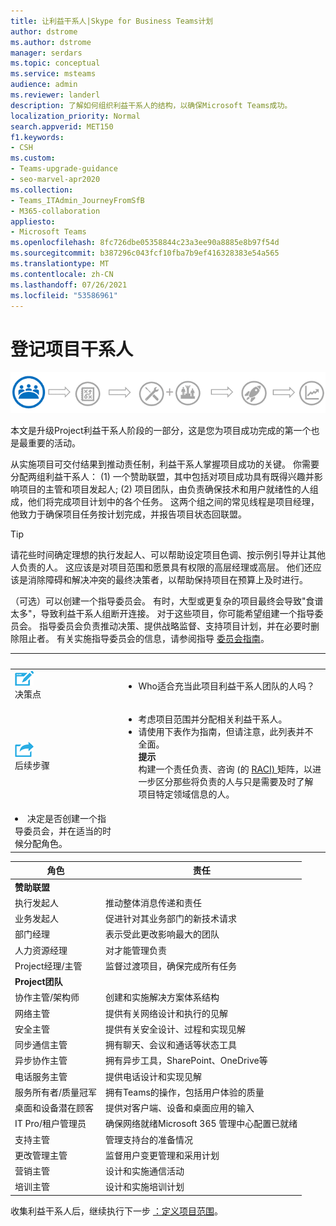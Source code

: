 ```yaml
---
title: 让利益干系人|Skype for Business Teams计划
author: dstrome
ms.author: dstrome
manager: serdars
ms.topic: conceptual
ms.service: msteams
audience: admin
ms.reviewer: landerl
description: 了解如何组织利益干系人的结构，以确保Microsoft Teams成功。
localization_priority: Normal
search.appverid: MET150
f1.keywords:
- CSH
ms.custom:
- Teams-upgrade-guidance
- seo-marvel-apr2020
ms.collection:
- Teams_ITAdmin_JourneyFromSfB
- M365-collaboration
appliesto:
- Microsoft Teams
ms.openlocfilehash: 8fc726dbe05358844c23a3ee90a8885e8b97f54d
ms.sourcegitcommit: b387296c043fcf10fba7b9ef416328383e54a565
ms.translationtype: MT
ms.contentlocale: zh-CN
ms.lasthandoff: 07/26/2021
ms.locfileid: "53586961"
---
```

# <a name="enlist-your-project-stakeholders"></a>登记项目干系人

![显示升级旅程的利益干系人状态插图](media/upgrade-banner-stakeholders.png "升级旅程的阶段，强调集合项目利益干系人团队")

本文是升级Project利益干系人阶段的一部分，这是您为项目成功完成的第一个也是最重要的活动。

从实施项目可交付结果到推动责任制，利益干系人掌握项目成功的关键。 你需要分配两组利益干系人： (1) 一个赞助联盟，其中包括对项目成功具有既得兴趣并影响项目的主管和项目发起人; (2) 项目团队，由负责确保技术和用户就绪性的人组成，他们将完成项目计划中的各个任务。 这两个组之间的常见线程是项目经理，他致力于确保项目任务按计划完成，并报告项目状态回联盟。

> [!Tip]
> 请花些时间确定理想的执行发起人、可以帮助设定项目色调、按示例引导并让其他人负责的人。 这应该是对项目范围和愿景具有权限的高层经理或高层。 他们还应该是消除障碍和解决冲突的最终决策者，以帮助保持项目在预算上及时进行。

（可选）可以创建一个指导委员会。 有时，大型或更复杂的项目最终会导致"食谱太多"，导致利益干系人组断开连接。 对于这些项目，你可能希望组建一个指导委员会。 指导委员会负责推动决策、提供战略监督、支持项目计划，并在必要时删除阻止者。 有关实施指导委员会的信息，请参阅指导 [委员会指南](./envision-steering-committee-complete-guide.md)。

|&nbsp; |&nbsp; |
|---|---|
| ![描述决策点的图标](media/audio_conferencing_image7.png) <br/>决策点 | <ul><li>Who适合充当此项目利益干系人团队的人吗？</li></ul> |
| ![描述后续步骤的图标](media/audio_conferencing_image9.png)<br/>后续步骤 | <ul><li>考虑项目范围并分配相关利益干系人。</li><li>请使用下表作为指南，但请注意，此列表并不全面。<br><strong>提示</strong><br>构建一个责任负责、咨询 (的 [ RACI) ](https://en.wikipedia.org/wiki/Responsibility_assignment_matrix) 矩阵，以进一步区分那些将负责的人与只是需要及时了解项目特定领域信息的人。</li> |
| <li>决定是否创建一个指导委员会，并在适当的时候分配角色。</li></ul> | |

| 角色 | 责任 |
|---|---|
| **赞助联盟** | |
| 执行发起人 | 推动整体消息传递和责任 |
| 业务发起人 | 促进针对其业务部门的新技术请求 |
| 部门经理 | 表示受此更改影响最大的团队 |
| 人力资源经理 | 对才能管理负责 |
| Project经理/主管 | 监督过渡项目，确保完成所有任务 |
| **Project团队** | |
| 协作主管/架构师 | 创建和实施解决方案体系结构 |
| 网络主管 | 提供有关网络设计和执行的见解 |
| 安全主管 | 提供有关安全设计、过程和实现见解 |
| 同步通信主管 | 拥有聊天、会议和通话等状态工具 |
| 异步协作主管 | 拥有异步工具，SharePoint、OneDrive等 |
| 电话服务主管 | 提供电话设计和实现见解 |
| 服务所有者/质量冠军 | 拥有Teams的操作，包括用户体验的质量 |
| 桌面和设备潜在顾客 | 提供对客户端、设备和桌面应用的输入 |
| IT Pro/租户管理员 | 确保网络就绪Microsoft 365 管理中心配置已就绪 |
| 支持主管 | 管理支持台的准备情况 |
| 更改管理主管 | 监督用户变更管理和采用计划 |
| 营销主管 | 设计和实施通信活动 |
| 培训主管 | 设计和实施培训计划 |

收集利益干系人后，继续执行下一步 [：定义项目范围](./upgrade-define-project-scope.md)。